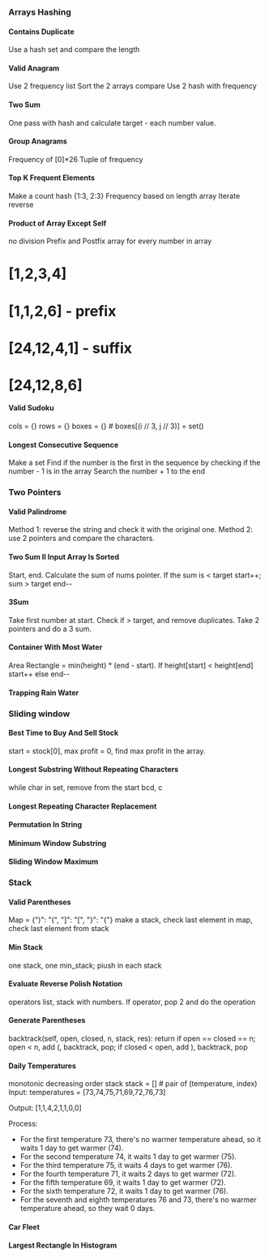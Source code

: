 ### Arrays Hashing

#### Contains Duplicate
Use a hash set and compare the length
#### Valid Anagram
Use 2 frequency list
Sort the 2 arrays compare
Use 2 hash with frequency
#### Two Sum
One pass with hash and calculate target - each number value.
#### Group Anagrams
Frequency of [0]\*26
Tuple of frequency
#### Top K Frequent Elements
Make a count hash {1:3, 2:3}
Frequency based on length array
Iterate reverse
#### Product of Array Except Self
no division
Prefix and Postfix array for every number in array
# [1,2,3,4]
# [1,1,2,6] - prefix
# [24,12,4,1] - suffix
# [24,12,8,6]
#### Valid Sudoku
cols = {}
rows = {}
boxes = {} # boxes[(i // 3, j // 3)] = set()
#### Longest Consecutive Sequence
Make a set
Find if the number is the first in the sequence by checking if the number - 1 is in the array
Search the number + 1 to the end


### Two Pointers

#### Valid Palindrome	
Method 1: reverse the string and check it with the original one.
Method 2: use 2 pointers and compare the characters. 
#### Two Sum II Input Array Is Sorted	
Start, end. Calculate the sum of nums pointer. 
If the sum is < target start++; sum > target end--
#### 3Sum	
Take first number at start. Check if > target, and remove duplicates.
Take 2 pointers and do a 3 sum.
#### Container With Most Water	
Area Rectangle = min(height) * (end - start). If height[start] < height[end] start++ else end--
#### Trapping Rain Water

### Sliding window

#### Best Time to Buy And Sell Stock	
start = stock[0], max profit = 0, find max profit in the array.
#### Longest Substring Without Repeating Characters	
while char in set, remove from the start
bcd, c
#### Longest Repeating Character Replacement	
#### Permutation In String	
#### Minimum Window Substring	
#### Sliding Window Maximum

### Stack
#### Valid Parentheses	
Map = {")": "(", "]": "[", "}": "{"}
make a stack, check last element in map, check last element from stack
#### Min Stack	
one stack, one min_stack; piush in each stack
#### Evaluate Reverse Polish Notation	
operators list, stack with numbers. If operator, pop 2 and do the operation
#### Generate Parentheses	
backtrack(self, open, closed, n, stack, res):
return if open == closed == n; open < n, add (, backtrack, pop; if closed < open, add ), backtrack, pop
#### Daily Temperatures	
monotonic decreasing order stack
stack = [] # pair of (temperature, index)
Input: temperatures = [73,74,75,71,69,72,76,73]

Output: [1,1,4,2,1,1,0,0]

Process:
- For the first temperature 73, there's no warmer temperature ahead, so it waits 1 day to get warmer (74).
- For the second temperature 74, it waits 1 day to get warmer (75).
- For the third temperature 75, it waits 4 days to get warmer (76).
- For the fourth temperature 71, it waits 2 days to get warmer (72).
- For the fifth temperature 69, it waits 1 day to get warmer (72).
- For the sixth temperature 72, it waits 1 day to get warmer (76).
- For the seventh and eighth temperatures 76 and 73, there's no warmer temperature ahead, so they wait 0 days.
#### Car Fleet	
#### Largest Rectangle In Histogram


